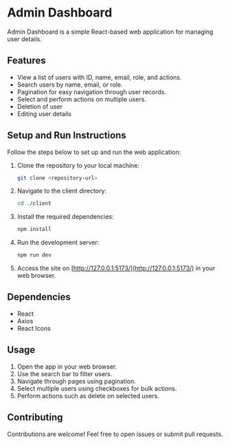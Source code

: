 # Admin Dashboard

Admin Dashboard is a simple React-based web application for managing user details.

## Features

- View a list of users with ID, name, email, role, and actions.
- Search users by name, email, or role.
- Pagination for easy navigation through user records.
- Select and perform  actions on multiple users.
- Deletion of user
- Editing user details

## Setup and Run Instructions

Follow the steps below to set up and run the web application:

1. Clone the repository to your local machine:

   ```bash
   git clone <repository-url>
   ```

2. Navigate to the client directory:

   ```bash
   cd ./client
   ```

3. Install the required dependencies:

   ```bash
   npm install
   ```

4. Run the development server:

   ```bash
   npm run dev
   ```

5. Access the site on [http://127.0.0.1:5173/](http://127.0.0.1:5173/) in your web browser.


## Dependencies

- React
- Axios
- React Icons

## Usage

1. Open the app in your web browser.
2. Use the search bar to filter users.
3. Navigate through pages using pagination.
4. Select multiple users using checkboxes for bulk actions.
5. Perform actions such as delete on selected users.

## Contributing

Contributions are welcome! Feel free to open issues or submit pull requests.




